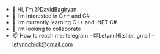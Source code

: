 - 👋 Hi, I’m @DavidBagiryan
- 👀 I’m interested in C++ and C#
- 🌱 I’m currently learning C++ and .NET C#
- 💞️ I’m looking to collaborate
- 📫 How to reach me: telegram - @LetynnHitsher, gmail - letynnchick@gmail.com

<!---
DavidBagiryan/DavidBagiryan is a ✨ special ✨ repository because its `README.md` (this file) appears on your GitHub profile.
You can click the Preview link to take a look at your changes.
--->
